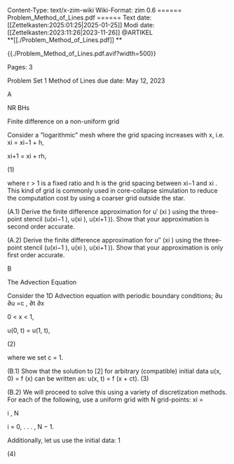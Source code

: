 Content-Type: text/x-zim-wiki
Wiki-Format: zim 0.6
====== Problem_Method_of_Lines.pdf ======
Text date: [[Zettelkasten:2025:01:25|2025-01-25]] Modi date: [[Zettelkasten:2023:11:26|2023-11-26]]
@ARTIKEL  
**[[./Problem_Method_of_Lines.pdf]] **



{{./Problem_Method_of_Lines.pdf.avif?width=500}}

Pages:           3


Problem Set 1
Method of Lines
due date: May 12, 2023

A

NR BHs

Finite difference on a non-uniform grid

Consider a ”logarithmic” mesh where the grid spacing increases with x, i.e.
xi = xi−1 + h,

xi+1 = xi + rh,

(1)

where r > 1 is a fixed ratio and h is the grid spacing between xi−1 and xi . This kind
of grid is commonly used in core-collapse simulation to reduce the computation cost by
using a coarser grid outside the star.

(A.1)
Derive the finite difference approximation for u′ (xi ) using the three-point stencil
(u(xi−1 ), u(xi ), u(xi+1 )). Show that your approximation is second order accurate.

(A.2)
Derive the finite difference approximation for u′′ (xi ) using the three-point stencil
(u(xi−1 ), u(xi ), u(xi+1 )). Show that your approximation is only first order accurate.

B

The Advection Equation

Consider the 1D Advection equation with periodic boundary conditions;
∂u
∂u
=c ,
∂t
∂x

0 < x < 1,

u(0, t) = u(1, t),

(2)

where we set c = 1.

(B.1)
Show that the solution to [2] for arbitrary (compatible) initial data u(x, 0) = f (x) can be
written as:
u(x, t) = f (x + ct).
(3)

(B.2)
We will proceed to solve this using a variety of discretization methods. For each of the
following, use a uniform grid with N grid-points:
xi =

i
,
N

i = 0, . . . , N − 1.

Additionally, let us use the initial data:
1

(4)

